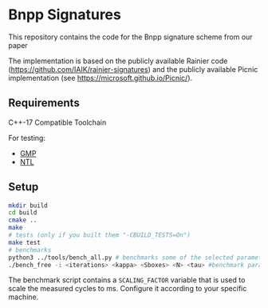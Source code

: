 # Bnpp Signatures 

This repository contains the code for the Bnpp signature scheme from our paper

The implementation is based on the publicly available Rainier code (https://github.com/IAIK/rainier-signatures) and the publicly available Picnic implementation (see https://microsoft.github.io/Picnic/).


## Requirements

C++-17 Compatible Toolchain

For testing:

* [GMP](https://gmplib.org/)
* [NTL](https://shoup.net/ntl)

## Setup

```bash
mkdir build
cd build
cmake ..
make 
# tests (only if you built them "-CBUILD_TESTS=On")
make test
# benchmarks
python3 ../tools/bench_all.py # benchmarks some of the selected parameters
./bench_free -i <iterations> <kappa> <Sboxes> <N> <tau> #benchmark parameters freely
```

The benchmark script contains a `SCALING_FACTOR` variable that is used to scale the measured cycles to ms. Configure it according to your specific machine.